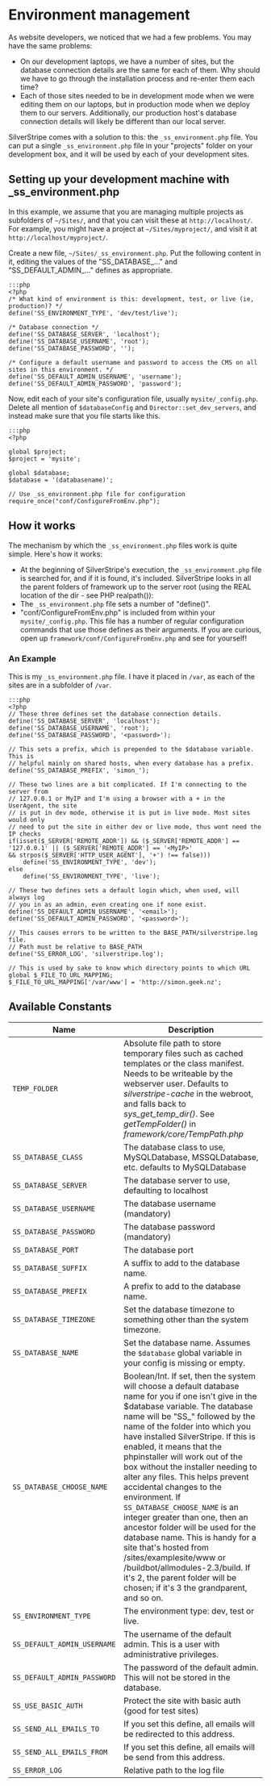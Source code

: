 # Environment management

As website developers, we noticed that we had a few problems.  You may have the same problems:

*  On our development laptops, we have a number of sites, but the database connection details are the same for each of
them.  Why should we have to go through the installation process and re-enter them each time?
*  Each of those sites needed to be in development mode when we were editing them on our laptops, but in production mode
when we deploy them to our servers.  Additionally, our production host's database connection details will likely be
different than our local server.

SilverStripe comes with a solution to this: the `_ss_environment.php` file.  You can put a single `_ss_environment.php`
file in your "projects" folder on your development box, and it will be used by each of your development sites.

## Setting up your development machine with _ss_environment.php

In this example, we assume that you are managing multiple projects as subfolders of `~/Sites/`, and that you can visit
these at `http://localhost/`.  For example, you might have a project at `~/Sites/myproject/`, and visit it at
`http://localhost/myproject/`.

Create a new file, `~/Sites/_ss_environment.php`.  Put the following content in it, editing the values of the
"SS_DATABASE_..." and "SS_DEFAULT_ADMIN_..." defines as appropriate.

	:::php
	<?php
	/* What kind of environment is this: development, test, or live (ie, production)? */
	define('SS_ENVIRONMENT_TYPE', 'dev/test/live');
	
	/* Database connection */
	define('SS_DATABASE_SERVER', 'localhost');
	define('SS_DATABASE_USERNAME', 'root');
	define('SS_DATABASE_PASSWORD', '');
	
	/* Configure a default username and password to access the CMS on all sites in this environment. */
	define('SS_DEFAULT_ADMIN_USERNAME', 'username');
	define('SS_DEFAULT_ADMIN_PASSWORD', 'password');


Now, edit each of your site's configuration file, usually `mysite/_config.php`.  Delete all mention
of `$databaseConfig` and `Director::set_dev_servers`, and instead make sure that you file starts like this.

	:::php
	<?php
	
	global $project;
	$project = 'mysite';
	
	global $database;
	$database = '(databasename)';
	
	// Use _ss_environment.php file for configuration
	require_once("conf/ConfigureFromEnv.php");


## How it works

The mechanism by which the `_ss_environment.php` files work is quite simple.  Here's how it works:

*  At the beginning of SilverStripe's execution, the `_ss_environment.php` file is searched for, and if it is found, it's
included.  SilverStripe looks in all the parent folders of framework up to the server root (using the REAL location of
the dir - see PHP realpath()):
*  The `_ss_environment.php` file sets a number of "define()".
*  "conf/ConfigureFromEnv.php" is included from within your `mysite/_config.php`.  This file has a number of regular
configuration commands that use those defines as their arguments.  If you are curious, open up
`framework/conf/ConfigureFromEnv.php` and see for yourself!

### An Example

This is my `_ss_environment.php` file. I have it placed in `/var`, as each of the sites are in a subfolder of `/var`.

	:::php
	<?php
	// These three defines set the database connection details.
	define('SS_DATABASE_SERVER', 'localhost');
	define('SS_DATABASE_USERNAME', 'root');
	define('SS_DATABASE_PASSWORD', '<password>');
	
	// This sets a prefix, which is prepended to the $database variable. This is
	// helpful mainly on shared hosts, when every database has a prefix.
	define('SS_DATABASE_PREFIX', 'simon_');
	
	// These two lines are a bit complicated. If I'm connecting to the server from
	// 127.0.0.1 or MyIP and I'm using a browser with a + in the UserAgent, the site
	// is put in dev mode, otherwise it is put in live mode. Most sites would only
	// need to put the site in either dev or live mode, thus wont need the IP checks
	if(isset($_SERVER['REMOTE_ADDR']) && ($_SERVER['REMOTE_ADDR'] == '127.0.0.1' || ($_SERVER['REMOTE_ADDR'] == '<MyIP>' 
	&& strpos($_SERVER['HTTP_USER_AGENT'], '+') !== false))) 
		define('SS_ENVIRONMENT_TYPE', 'dev');
	else 
		define('SS_ENVIRONMENT_TYPE', 'live');
	
	// These two defines sets a default login which, when used, will always log
	// you in as an admin, even creating one if none exist.
	define('SS_DEFAULT_ADMIN_USERNAME', '<email>');
	define('SS_DEFAULT_ADMIN_PASSWORD', '<password>');
	
	// This causes errors to be written to the BASE_PATH/silverstripe.log file.
	// Path must be relative to BASE_PATH
	define('SS_ERROR_LOG', 'silverstripe.log');
	
	// This is used by sake to know which directory points to which URL
	global $_FILE_TO_URL_MAPPING;
	$_FILE_TO_URL_MAPPING['/var/www'] = 'http://simon.geek.nz';

## Available Constants

| Name  | Description |
| ----  | ----------- |
| `TEMP_FOLDER` | Absolute file path to store temporary files such as cached templates or the class manifest. Needs to be writeable by the webserver user. Defaults to *silverstripe-cache* in the webroot, and falls back to *sys_get_temp_dir()*. See *getTempFolder()* in *framework/core/TempPath.php* |
| `SS_DATABASE_CLASS` | The database class to use, MySQLDatabase, MSSQLDatabase, etc. defaults to MySQLDatabase|
| `SS_DATABASE_SERVER`| The database server to use, defaulting to localhost|
| `SS_DATABASE_USERNAME`| The database username (mandatory)|
| `SS_DATABASE_PASSWORD`| The database password (mandatory)|
| `SS_DATABASE_PORT`|     The database port|
| `SS_DATABASE_SUFFIX`|   A suffix to add to the database name.|
| `SS_DATABASE_PREFIX`|   A prefix to add to the database name.|
| `SS_DATABASE_TIMEZONE`| Set the database timezone to something other than the system timezone.
| `SS_DATABASE_NAME` | Set the database name. Assumes the `$database` global variable in your config is missing or empty. |
| `SS_DATABASE_CHOOSE_NAME`| Boolean/Int.  If set, then the system will choose a default database name for you if one isn't give in the $database variable.  The database name will be "SS_" followed by the name of the folder into which you have installed SilverStripe.  If this is enabled, it means that the phpinstaller will work out of the box without the installer needing to alter any files.  This helps prevent accidental changes to the environment. If `SS_DATABASE_CHOOSE_NAME` is an integer greater than one, then an ancestor folder will be used for the  database name.  This is handy for a site that's hosted from /sites/examplesite/www or /buildbot/allmodules-2.3/build. If it's 2, the parent folder will be chosen; if it's 3 the grandparent, and so on.|
| `SS_ENVIRONMENT_TYPE`| The environment type: dev, test or live.|
| `SS_DEFAULT_ADMIN_USERNAME`| The username of the default admin. This is a user with administrative privileges.|
| `SS_DEFAULT_ADMIN_PASSWORD`| The password of the default admin. This will not be stored in the database.|
| `SS_USE_BASIC_AUTH`| Protect the site with basic auth (good for test sites)|
| `SS_SEND_ALL_EMAILS_TO`| If you set this define, all emails will be redirected to this address.|
| `SS_SEND_ALL_EMAILS_FROM`| If you set this define, all emails will be send from this address.|
| `SS_ERROR_LOG` | Relative path to the log file |
